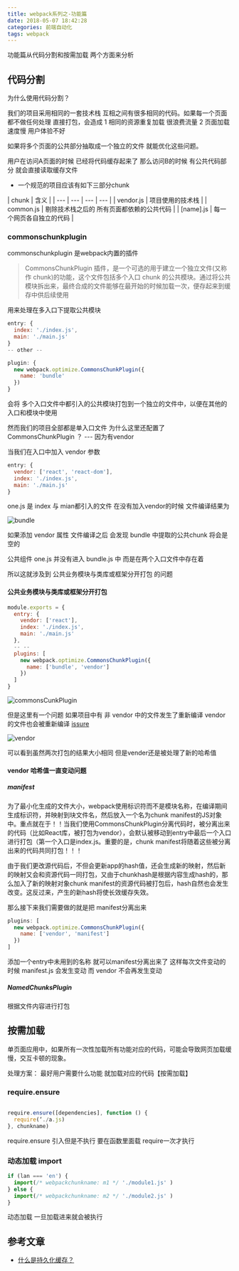 ```yaml
---
title: webpack系列之-功能篇
date: 2018-05-07 18:42:28
categories: 前端自动化
tags: webpack
---
```


功能篇从代码分割和按需加载 两个方面来分析

## 代码分割

为什么使用代码分割？

我们的项目采用相同的一套技术栈 互相之间有很多相同的代码。如果每一个页面都不做任何处理 直接打包，会造成 1 相同的资源重复加载 很浪费流量 2 页面加载速度慢 用户体验不好

<!--more-->


如果将多个页面的公共部分抽取成一个独立的文件 就能优化这些问题。

用户在访问A页面的时候 已经将代码缓存起来了 那么访问B的时候 有公共代码部分 就会直接读取缓存文件 

* 一个规范的项目应该有如下三部分chunk

| chunk | 含义 |
| --- | --- | --- | --- |
| vendor.js | 项目使用的技术栈 |
| common.js | 剔除技术栈之后的  所有页面都依赖的公共代码 |
| [name].js | 每一个网页各自独立的代码 |


### commonschunkplugin

commonschunkplugin 是webpack内置的插件

> CommonsChunkPlugin 插件，是一个可选的用于建立一个独立文件(又称作 chunk)的功能，这个文件包括多个入口 chunk 的公共模块。通过将公共模块拆出来，最终合成的文件能够在最开始的时候加载一次，便存起来到缓存中供后续使用

用来处理在多入口下提取公共模块

```javascript
entry: {
  index: './index.js',
  main: './main.js'
}
-- other --

plugin: {
  new webpack.optimize.CommonsChunkPlugin({
    name: 'bundle'
  })
}

```

会将 多个入口文件中都引入的公共模块打包到一个独立的文件中，以便在其他的入口和模块中使用

然而我们的项目全部都是单入口文件 为什么这里还配置了 CommonsChunkPlugin ？ ---  因为有vendor

当我们在入口中加入 vendor 参数  

```javascript
entry: {
  vendor: ['react', 'react-dom'],
  index: './index.js',
  main: './main.js'
}
```

one.js 是 index 与 mian都引入的文件  在没有加入vendor的时候 文件编译结果为

![bundle](/img/webpack5/bundle.png)

如果添加 vendor 属性 文件编译之后 会发现 bundle 中提取的公共chunk 将会是空的

公共组件 one.js  并没有进入 bundle.js 中 而是在两个入口文件中存在着

所以这就涉及到 公共业务模块与类库或框架分开打包 的问题

#### 公共业务模块与类库或框架分开打包

```javascript
module.exports = {
  entry: {
    vendor: ['react'],
    index: './index.js',
    main: './main.js'
  },
  -- --
  plugins: [
    new webpack.optimize.CommonsChunkPlugin({
      name: ['bundle', 'vendor']
    })
  ]
}
```
![commonsCunkPlugin](/img/webpack5/commonChunk.png)

但是这里有一个问题 如果项目中有 非 vendor 中的文件发生了重新编译  vendor 的文件也会被重新编译 
[issure](https://github.com/webpack/webpack/issues/1315)

![vendor](/img/webpack-code/vendor.png)

可以看到虽然两次打包的结果大小相同 但是vender还是被处理了新的哈希值

#### vendor 哈希值一直变动问题

##### manifest

为了最小化生成的文件大小，webpack使用标识符而不是模块名称，在编译期间生成标识符，并映射到块文件名，然后放入一个名为chunk manifest的JS对象中。重点就在于！！当我们使用CommonsChunkPlugin分离代码时，被分离出来的代码（比如React库，被打包为vendor），会默认被移动到entry中最后一个入口进行打包（第一个入口是index.js。重要的是，chunk manifest将随着这些被分离出来的代码共同打包！！！

由于我们更改源代码后，不但会更新app的hash值，还会生成新的映射，然后新的映射又会和资源代码一同打包，又由于chunkhash是根据内容生成hash的，那么加入了新的映射对象chunk manifest的资源代码被打包后，hash自然也会发生改变。这反过来，产生的新hash将使长效缓存失效。

那么接下来我们需要做的就是把 manifest分离出来

```javascript
plugins: [
  new webpack.optimize.CommonsChunkPlugin({
    name: ['vendor', 'manifest']
  })
]
```

添加一个entry中未用到的名称 就可以manifest分离出来了 这样每次文件变动的时候  manifest.js 会发生变动 而 vendor 不会再发生变动

##### NamedChunksPlugin

根据文件内容进行打包

## 按需加载

单页面应用中，如果所有一次性加载所有功能对应的代码，可能会导致网页加载缓慢，交互卡顿的现象。

处理方案： 最好用户需要什么功能 就加载对应的代码【按需加载】

### require.ensure 

```javascript

require.ensure([dependencies], function () {
  require(‘./a.js)
}, chunkname)

```

require.ensure 引入但是不执行   要在函数里面载 require一次才执行

### 动态加载 import

```javascript
if (lan === 'en') {
  import(/* webpackchunkname: m1 */ './module1.js' )
} else {
  import(/* webpackchunkname: m2 */ './module2.js' )
}
```
动态加载 一旦加载进来就会被执行

## 参考文章

* [什么是持久化缓存？](https://sebastianblade.com/using-webpack-to-achieve-long-term-cache/#id)